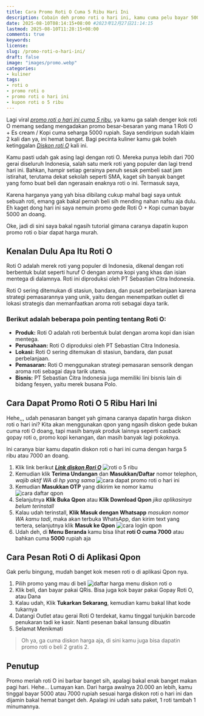 ```yaml
---
title: Cara Promo Roti O Cuma 5 Ribu Hari Ini
description: Cobain deh promo roti o hari ini, kamu cuma pelu bayar 5000 atau 7000 doang harga diskon roti o dan kopi. Bisa bayar pakai qris, klaim harga roti o murah dan ada juga promo roti o beli 2 gratis 2. Buruan ambil sebelum diskon bulan ini habis.
date: 2025-08-10T08:14:15+08:00 #2023年12月27日21:14:15
lastmod: 2025-08-10T11:28:15+08:00 
comments: true
keywords: 
license: 
slug: /promo-roti-o-hari-ini/
draft: false 
image: "images/promo.webp"
categories:
- kuliner
tags:
- roti o
- promo roti o
- promo roti o hari ini
- kupon roti o 5 ribu
---
```

Lagi viral *[promo roti o hari ini cuma 5 ribu](/promo-roti-o-hari-ini/)*, ya kamu ga salah denger kok roti O memang sedang mengadakan promo besar-besaran yang mana 1 Roti O + Es cream / Kopi cuma seharga 5000 rupiah. Saya sendiripun sudah klaim 2 kali dan ya, ini hemat banget. Bagi pecinta kuliner kamu gak boleh ketinggalan *[Diskon roti O](/)*  kali ini.

Kamu pasti udah gak asing lagi dengan roti O. Mereka punya lebih dari 700 gerai diseluruh Indonesia, salah satu merk roti yang populer dan lagi trend hari ini. Bahkan, hampir setiap gerainya penuh sesak pembeli saat jam istirahat, terutama dekat sekolah seperti SMA, kaget sih banyak banget yang fomo buat beli dan ngerasain enaknya roti o ini. Termasuk saya,

Karena harganya yang yah bisa dibilang cukup mahal bagi saya untuk sebuah roti, emang gak bakal pernah beli sih mending nahan nafsu aja dulu. Eh kaget dong hari ini saya nemuin promo gede Roti O + Kopi cuman bayar 5000 an doang. 

Oke, jadi di sini saya bakal ngasih tutorial gimana caranya dapatin kupon promo roti o biar dapat harga murah. 

## Kenalan Dulu Apa Itu Roti O
Roti O adalah merek roti yang populer di Indonesia, dikenal dengan roti berbentuk bulat seperti huruf O dengan aroma kopi yang khas dan isian mentega di dalamnya. Roti ini diproduksi oleh PT Sebastian Citra Indonesia. 

Roti O sering ditemukan di stasiun, bandara, dan pusat perbelanjaan karena strategi pemasarannya yang unik, yaitu dengan menempatkan outlet di lokasi strategis dan memanfaatkan aroma roti sebagai daya tarik. 

### Berikut adalah beberapa poin penting tentang Roti O:
* **Produk:** Roti O adalah roti berbentuk bulat dengan aroma kopi dan isian mentega. 
* **Perusahaan:** Roti O diproduksi oleh PT Sebastian Citra Indonesia. 
* **Lokasi:** Roti O sering ditemukan di stasiun, bandara, dan pusat perbelanjaan. 
* **Pemasaran:** Roti O menggunakan strategi pemasaran sensorik dengan aroma roti sebagai daya tarik utama. 
* **Bisnis:** PT Sebastian Citra Indonesia juga memiliki lini bisnis lain di bidang fesyen, yaitu merek busana Polo. 

## Cara Dapat Promo Roti O 5 Ribu Hari Ini
Hehe,,, udah penasaran banget yah gimana caranya dapatin harga diskon roti o hari ini? Kita akan menggunakan qpon yang ngasih diskon gede bukan cuma roti O doang, tapi masih banyak produk lainnya seperti casback gopay roti o, promo kopi kenangan, dan masih banyak lagi pokoknya. 

Ini caranya biar kamu dapatin diskon roti o hari ini cuma dengan harga 5 ribu atau 7000 an doang.
1. Klik link berikut ***[Link diskon Rori O](https://qpon.id/platform/inviteFriends/friendActivity?inviteCode=7ED680&shareType=INVITE_LINK)***
![roti o 5 ribu](images/1.webp)
2. Kemudian klik **Terima Undangan** dan **Masukkan/Daftar** nomor telephon, *wajib aktif WA di hp yang sama*
![cara dapat promo roti o hari ini](images/2.webp)
3. Kemudian **Masukkan OTP** yang dikirim ke nomor kamu
![cara daftar qpon](images/3.webp)
4. Selanjutnya **Klik Buka Qpon** atau **Klik Download Qpon** *jika aplikasinya belum terinstall*
5. Kalau udah terinstall, **Klik Masuk dengan Whatsapp** *masukan nomor WA kamu tadi*, maka akan terbuka WhatsApp, dan kirim text yang tertera, selanjutnya klik **Masuk ke Qpon**
![cara login qpon](images/4.webp)
6. Udah deh, di **Menu Beranda** kamu bisa lihat **roti O cuma 7000** atau bahkan cuma **5000** rupiah aja


## Cara Pesan Roti O di Aplikasi Qpon
Gak perlu bingung, mudah banget kok mesen roti o di aplikasi Qpon nya.
1. Pilih promo yang mau di beli
![daftar harga menu diskon roti o](images/5.webp)
2. Klik beli, dan bayar pakai QRis. Bisa juga kok bayar pakai Gopay Roti O, atau Dana 
3. Kalau udah, Klik **Tukarkan Sekarang**, kemudian kamu bakal lihat kode tukarnya
4. Datangi Outlet atau gerai Roti O terdekat, kamu tinggal tunjukin barcode penukaran tadi ke kasir. Nanti pesenan bakal lansung dibuatin
5. Selamat Menikmati

>Oh ya, ga cuma diskon harga aja, di sini kamu juga bisa dapatin promo roti o beli 2 gratis 2. 

## Penutup
Promo meriah roti O ini barbar banget sih, apalagi bakal enak banget makan pagi hari. Hehe... Lumayan kan. Dari harga awalnya 20.000 an lebih, kamu tinggal bayar 5000 atau 7000 rupiah sesuai harga diskon roti o hari ini dan dijamin bakal hemat banget deh. Apalagi ini udah satu paket, 1 roti tambah 1 minumannya.

